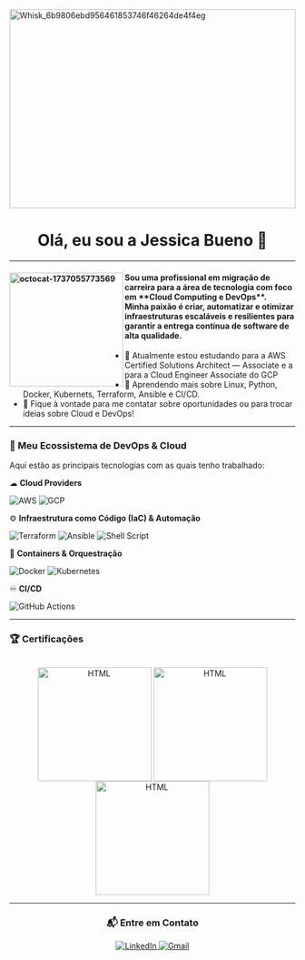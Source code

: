 <img width="100%" height="350" alt="Whisk_6b9806ebd956461853746f46264de4f4eg" src="https://github.com/user-attachments/assets/b227f6de-edb6-4fd7-b1a3-bc6af5750f69" />


<div align="center">
<h1>Olá, eu sou a Jessica Bueno 👋</h1> 
</div>
<hr>
<h4>
  <p> <img align="left" width="200" height="200" alt="octocat-1737055773569" src="https://github.com/user-attachments/assets/837df87b-6bb1-4b60-ae87-d3d17b6e8136" />
Sou uma profissional em migração de carreira para a área de tecnologia com foco em **Cloud Computing e DevOps**. <br>
Minha paixão é criar, automatizar e otimizar infraestruturas escaláveis e resilientes para garantir a entrega contínua de software de alta qualidade.
   
  </p>
</h4>

* 🔭 Atualmente estou estudando para a AWS Certified Solutions Architect — Associate e a para a Cloud Engineer Associate do GCP
* 🌱 Aprendendo mais sobre Linux, Python, Docker, Kubernets, Terraform, Ansible e CI/CD.
* 💬 Fique à vontade para me contatar sobre oportunidades ou para trocar ideias sobre Cloud e DevOps!

---

### 🚀 Meu Ecossistema de DevOps & Cloud

Aqui estão as principais tecnologias com as quais tenho trabalhado:

☁ **Cloud Providers**
<p>
  <img src="https://img.shields.io/badge/Amazon_AWS-232F3E?style=for-the-badge&logo=amazon-aws&logoColor=white" alt="AWS"/>
  <img src="https://img.shields.io/badge/Google_Cloud-4285F4?style=for-the-badge&logo=google-cloud&logoColor=white" alt="GCP"/>
</p>

⚙ **Infraestrutura como Código (IaC) & Automação**
<p>
  <img src="https://img.shields.io/badge/Terraform-7B42BC?style=for-the-badge&logo=terraform&logoColor=white" alt="Terraform"/>
  <img src="https://img.shields.io/badge/Ansible-EE0000?style=for-the-badge&logo=ansible&logoColor=white" alt="Ansible"/>
  <img src="https://img.shields.io/badge/Shell_Script-121011?style=for-the-badge&logo=gnu-bash&logoColor=white" alt="Shell Script"/>
</p>

🐋 **Containers & Orquestração**
<p>
  <img src="https://img.shields.io/badge/Docker-2496ED?style=for-the-badge&logo=docker&logoColor=white" alt="Docker"/>
  <img src="https://img.shields.io/badge/Kubernetes-326CE5?style=for-the-badge&logo=kubernetes&logoColor=white" alt="Kubernetes"/>
</p>

♾ **CI/CD**
<p>
  <img src="https://img.shields.io/badge/GitHub_Actions-2088FF?style=for-the-badge&logo=github-actions&logoColor=white" alt="GitHub Actions"/>
  </p>

---

### 🏆 Certificações

<div align="center" style="display: inline_block"><br>
<a href="https://www.credly.com/badges/934d858c-490d-4419-9f7b-24b988b233c2/public_url"> <img align="center" alt="HTML" height="200" width="200" src="https://images.credly.com/size/340x340/images/00634f82-b07f-4bbd-a6bb-53de397fc3a6/image.png" /></a>
<a href="https://www.credly.com/badges/411c9b65-a490-4de6-86af-507953b271e5/public_url"> <img align="center" alt="HTML" height="200" width="200" src="https://images.credly.com/size/110x110/images/44e2c252-5d19-4574-9646-005f7225bf53/image.png" /></a>
<a href="https://www.credly.com/badges/296c9b48-0f91-48bc-a37f-eab25362229a"> <img align="center" alt="HTML" height="200" width="200" src="https://images.credly.com/size/340x340/images/4dda8ae4-99ee-476c-bca3-6f0adbab42fe/image.png" /></a>
<br>
<hr>

### 📬 Entre em Contato

<p>
  <a href="https://www.linkedin.com/in/jessica-ap-bueno/" target="_blank">
    <img src="https://img.shields.io/badge/LinkedIn-0077B5?style=for-the-badge&logo=linkedin&logoColor=white" alt="LinkedIn"/>
  </a>
  <a href="mailto:buenojessicaaparecida@gmail.com" target="_blank">
    <img src="https://img.shields.io/badge/Gmail-D14836?style=for-the-badge&logo=gmail&logoColor=white" alt="Gmail"/>


